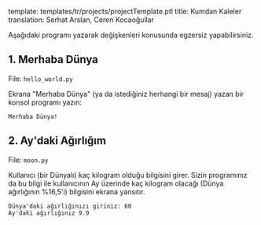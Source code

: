 template: templates/tr/projects/projectTemplate.ptl
title: Kumdan Kaleler
translation: Serhat Arslan, Ceren Kocaoğullar

Aşağıdaki programı yazarak değişkenleri konusunda egzersiz yapabilirsiniz.

## 1. Merhaba Dünya

File: `hello_world.py`

Ekrana "Merhaba Dünya" (ya da istediğiniz herhangi bir mesaj) yazan bir konsol programı yazın:

```
Merhaba Dünya!
```

## 2. Ay'daki Ağırlığım

File: `moon.py`

Kullanıcı (bir Dünyalı) kaç kilogram olduğu bilgisini girer. Sizin programınız da bu bilgi ile kullanıcının Ay üzerinde kaç kilogram olacağı (Dünya ağırlığının %16,5'i) bilgisini ekrana yansıtır.

```
Dünya'daki ağırlığınızı giriniz: 60
Ay'daki ağırlığınız 9.9
```
